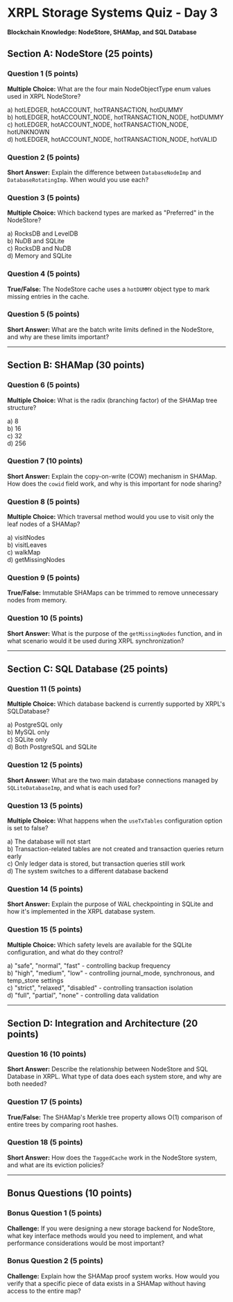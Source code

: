 # XRPL Storage Systems Quiz - Day 3
**Blockchain Knowledge: NodeStore, SHAMap, and SQL Database**

## Section A: NodeStore (25 points)

### Question 1 (5 points)
**Multiple Choice:** What are the four main NodeObjectType enum values used in XRPL NodeStore?

a) hotLEDGER, hotACCOUNT, hotTRANSACTION, hotDUMMY  
b) hotLEDGER, hotACCOUNT_NODE, hotTRANSACTION_NODE, hotDUMMY  
c) hotLEDGER, hotACCOUNT_NODE, hotTRANSACTION_NODE, hotUNKNOWN  
d) hotLEDGER, hotACCOUNT_NODE, hotTRANSACTION_NODE, hotVALID

### Question 2 (5 points)
**Short Answer:** Explain the difference between `DatabaseNodeImp` and `DatabaseRotatingImp`. When would you use each?

### Question 3 (5 points)
**Multiple Choice:** Which backend types are marked as "Preferred" in the NodeStore?

a) RocksDB and LevelDB  
b) NuDB and SQLite  
c) RocksDB and NuDB  
d) Memory and SQLite

### Question 4 (5 points)
**True/False:** The NodeStore cache uses a `hotDUMMY` object type to mark missing entries in the cache.

### Question 5 (5 points)
**Short Answer:** What are the batch write limits defined in the NodeStore, and why are these limits important?

---

## Section B: SHAMap (30 points)

### Question 6 (5 points)
**Multiple Choice:** What is the radix (branching factor) of the SHAMap tree structure?

a) 8  
b) 16  
c) 32  
d) 256

### Question 7 (10 points)
**Short Answer:** Explain the copy-on-write (COW) mechanism in SHAMap. How does the `cowid` field work, and why is this important for node sharing?

### Question 8 (5 points)
**Multiple Choice:** Which traversal method would you use to visit only the leaf nodes of a SHAMap?

a) visitNodes  
b) visitLeaves  
c) walkMap  
d) getMissingNodes

### Question 9 (5 points)
**True/False:** Immutable SHAMaps can be trimmed to remove unnecessary nodes from memory.

### Question 10 (5 points)
**Short Answer:** What is the purpose of the `getMissingNodes` function, and in what scenario would it be used during XRPL synchronization?

---

## Section C: SQL Database (25 points)

### Question 11 (5 points)
**Multiple Choice:** Which database backend is currently supported by XRPL's SQLDatabase?

a) PostgreSQL only  
b) MySQL only  
c) SQLite only  
d) Both PostgreSQL and SQLite

### Question 12 (5 points)
**Short Answer:** What are the two main database connections managed by `SQLiteDatabaseImp`, and what is each used for?

### Question 13 (5 points)
**Multiple Choice:** What happens when the `useTxTables` configuration option is set to false?

a) The database will not start  
b) Transaction-related tables are not created and transaction queries return early  
c) Only ledger data is stored, but transaction queries still work  
d) The system switches to a different database backend

### Question 14 (5 points)
**Short Answer:** Explain the purpose of WAL checkpointing in SQLite and how it's implemented in the XRPL database system.

### Question 15 (5 points)
**Multiple Choice:** Which safety levels are available for the SQLite configuration, and what do they control?

a) "safe", "normal", "fast" - controlling backup frequency  
b) "high", "medium", "low" - controlling journal_mode, synchronous, and temp_store settings  
c) "strict", "relaxed", "disabled" - controlling transaction isolation  
d) "full", "partial", "none" - controlling data validation

---

## Section D: Integration and Architecture (20 points)

### Question 16 (10 points)
**Short Answer:** Describe the relationship between NodeStore and SQL Database in XRPL. What type of data does each system store, and why are both needed?

### Question 17 (5 points)
**True/False:** The SHAMap's Merkle tree property allows O(1) comparison of entire trees by comparing root hashes.

### Question 18 (5 points)
**Short Answer:** How does the `TaggedCache` work in the NodeStore system, and what are its eviction policies?

---

## Bonus Questions (10 points)

### Bonus Question 1 (5 points)
**Challenge:** If you were designing a new storage backend for NodeStore, what key interface methods would you need to implement, and what performance considerations would be most important?

### Bonus Question 2 (5 points)
**Challenge:** Explain how the SHAMap proof system works. How would you verify that a specific piece of data exists in a SHAMap without having access to the entire map?